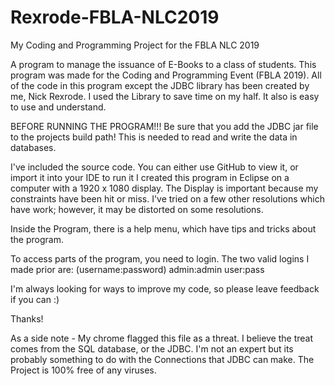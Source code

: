 # Rexrode-FBLA-NLC2019
My Coding and Programming Project for the FBLA NLC 2019

A program to manage the issuance of E-Books to a class of students. This program was made for the Coding and Programming Event (FBLA 2019). All of the code in this program except the JDBC library has been created by me, Nick Rexrode. I used the Library to save time on my half. It also is easy to use and understand.

BEFORE RUNNING THE PROGRAM!!!
Be sure that you add the JDBC jar file to the projects build path! This is needed to read and write the data in databases.

I've included the source code. You can either use GitHub to view it, or import it into your IDE to run it  I created this program in Eclipse on a computer with a 1920 x 1080 display.  The Display is important because my constraints have been hit or miss.  I've tried on a few other resolutions which have work; however, it may be distorted on some resolutions.

Inside the Program, there is a help menu, which have tips and tricks about the program.

To access parts of the program, you need to login.  The two valid logins I made prior are:
(username:password)
admin:admin
user:pass


I'm always looking for ways to improve my code, so please leave feedback if you can :)

Thanks!

As a side note - My chrome flagged this file as a threat.  I believe the treat comes from the SQL database, or the JDBC.  I'm not an expert but its probably something to do with the Connections that JDBC can make.  The Project is 100% free of any viruses.
